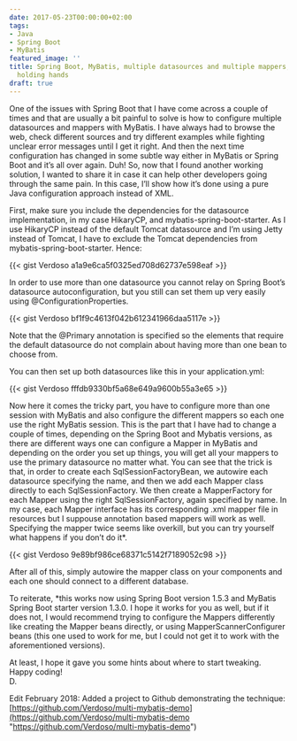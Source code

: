 ```yaml
---
date: 2017-05-23T00:00:00+02:00
tags:
- Java
- Spring Boot
- MyBatis
featured_image: ''
title: Spring Boot, MyBatis, multiple datasources and multiple mappers, all together
  holding hands
draft: true
---
```

One of the issues with Spring Boot that I have come across a couple of times and that are usually a bit painful to solve is how to configure multiple datasources and mappers with MyBatis. I have always had to browse the web, check different sources and try different examples while fighting unclear error messages until I get it right. And then the next time configuration has changed in some subtle way either in MyBatis or Spring Boot and it’s all over again. Duh! So, now that I found another working solution, I wanted to share it in case it can help other developers going through the same pain. In this case, I’ll show how it’s done using a pure Java configuration approach instead of XML.

First, make sure you include the dependencies for the datasource implementation, in my case HikaryCP, and mybatis-spring-boot-starter. As I use HikaryCP instead of the default Tomcat datasource and I’m using Jetty instead of Tomcat, I have to exclude the Tomcat dependencies from mybatis-spring-boot-starter. Hence:

{{< gist Verdoso a1a9e6ca5f0325ed708d62737e598eaf >}}

In order to use more than one datasource you cannot relay on Spring Boot’s datasource autoconfiguration, but you still can set them up very easily using @ConfigurationProperties.

{{< gist Verdoso bf1f9c4613f042b612341966daa5117e >}}

Note that the @Primary annotation is specified so the elements that require the default datasource do not complain about having more than one bean to choose from.

You can then set up both datasources like this in your application.yml:

{{< gist Verdoso fffdb9330bf5a68e649a9600b55a3e65 >}}

Now here it comes the tricky part, you have to configure more than one session with MyBatis and also configure the different mappers so each one use the right MyBatis session. This is the part that I have had to change a couple of times, depending on the Spring Boot and Mybatis versions, as there are different ways one can configure a Mapper in MyBatis and depending on the order you set up things, you will get all your mappers to use the primary datasource no matter what. You can see that the trick is that, in order to create each SqlSessionFactoryBean, we autowire each datasource specifying the name, and then we add each Mapper class directly to each SqlSessionFactory. We then create a MapperFactory for each Mapper using the right SqlSessionFactory, again specified by name. In my case, each Mapper interface has its corresponding .xml mapper file in resources but I suppouse annotation based mappers will work as well. Specifying the mapper twice seems like overkill, but you can try yourself what happens if you don’t do it*.

{{< gist Verdoso 9e89bf986ce68371c5142f7189052c98 >}}

After all of this, simply autowire the mapper class on your components and each one should connect to a different database.

To reiterate, *this works now using Spring Boot version 1.5.3 and MyBatis Spring Boot starter version 1.3.0. I hope it works for you as well, but if it does not, I would recommend trying to configure the Mappers differently like creating the Mapper beans directly, or using MapperScannerConfigurer beans (this one used to work for me, but I could not get it to work with the aforementioned versions).

At least, I hope it gave you some hints about where to start tweaking.  
Happy coding!  
D.

Edit February 2018: Added a project to Github demonstrating the technique: [https://github.com/Verdoso/multi-mybatis-demo](https://github.com/Verdoso/multi-mybatis-demo "https://github.com/Verdoso/multi-mybatis-demo")